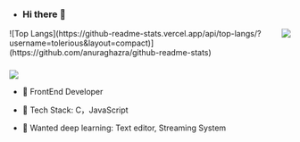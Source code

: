 - ### Hi there 👋

<img align="right" src="https://github-readme-stats.vercel.app/api?username=tolerious&show_icons=true&count_private=true&icon_color=ff7c0ab3&text_color=ff7c0ab3&bg_color=ffffff&hide_title=true" />
![Top Langs](https://github-readme-stats.vercel.app/api/top-langs/?username=tolerious&layout=compact)](https://github.com/anuraghazra/github-readme-stats)

### 

<img src="https://profile-counter.glitch.me/tolerious/count.svg">

- 🔭 FrontEnd Developer

- 🌱 Tech Stack: C，JavaScript

- 📘 Wanted deep learning: Text editor, Streaming System
